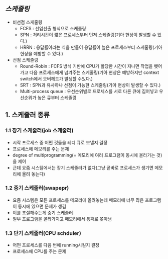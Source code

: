 ## ***스케줄링***
 - 비선점 스케줄링
    - FCFS : 선입선출 형식으로 스케줄링
    - SPN : 처리시간이 짧은 프로세스부터 먼저 스케줄링(기아 현상이 발생할 수 있다.)
    - HRRN : 응답률이라는 식을 만들어 응답률이 높은 프로세스부터 스케줄링(기아현상을 예방할 수 있다.)
 - 선점 스케줄링
    - Round-Robin : FCFS 방식 기반에 CPU가 할당한 시간이 지나면 작업을 뺏어가고 다음 프로세스에게 넘겨주는 스케줄링(기아 현상은 예방하지만 context switch에서 오버헤드가 발생할 수있다.)
    - SRT : SPN과 유사하나 선점이 가능한 스케줄링(기아 현상이 발생할 수 있다.)
    - Multi-process queue : 우선순위별로 프로세스를 서로 다른 큐에 집어넣고 우선순위가 높은 큐부터 스케줄링

## 1. 스케줄러 종류
### 1.1 장기 스케줄러(job 스케줄러)
- 시작 프로세스 중 어떤 것들을 레디 큐로 보낼지 결정
- 프로세스에 메모리를 주는 문제
- degree of multiprogramming(= 메모리에 여러 프로그램이 동시에 올라가는 것)을 제어
- 근데 요즘 시스템에서는 장기 스케줄러가 없다(그냥 곧바로 프로세스가 생기면 메모리에 올려 놓는다)

### 1.2 중기 스케줄러(swapepr)
- 요즘 시스템은 모든 프로세스를 메모리에 올려놓는데 메모리에 너무 많은 프로그램이 동시에 있으면 문제가 생김
- 이를 조절해주는게 중기 스케줄러
- 일부 프로그램을 골라가지고 메모리에서 통째로 쫒아냄

### 1.3 단기 스케줄러(CPU schduler)
- 어떤 프로세스를 다음 번에 running시킬지 결정
- 프로세스에 CPU를 주는 문제
